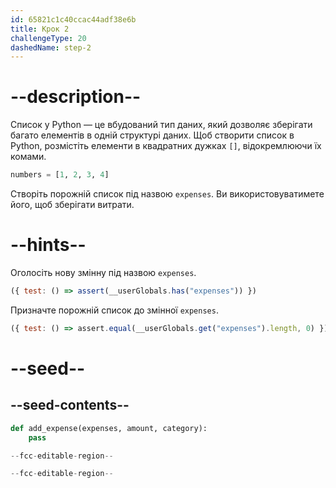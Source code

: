 ```yaml
---
id: 65821c1c40ccac44adf38e6b
title: Крок 2
challengeType: 20
dashedName: step-2
---
```


# --description--

Список у Python — це вбудований тип даних, який дозволяє зберігати багато елементів в одній структурі даних. Щоб створити список в Python, розмістіть елементи в квадратних дужках `[]`, відокремлюючи їх комами.

```py
numbers = [1, 2, 3, 4]
```

Створіть порожній список під назвою `expenses`. Ви використовуватимете його, щоб зберігати витрати.

# --hints--

Оголосіть нову змінну під назвою `expenses`.

```js
({ test: () => assert(__userGlobals.has("expenses")) })
```

Призначте порожній список до змінної `expenses`.

```js
({ test: () => assert.equal(__userGlobals.get("expenses").length, 0) })
```

# --seed--

## --seed-contents--

```py
def add_expense(expenses, amount, category):
    pass

--fcc-editable-region--

--fcc-editable-region--
```
